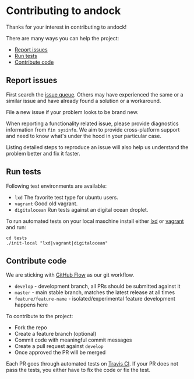 # Contributing to andock

Thanks for your interest in contributing to andock!

There are many ways you can help the project:

- [Report issues](#report-issues)
- [Run tests](#run-tests)
- [Contribute code](#contribute-code)



## Report issues

First search the [issue queue](https://github.com/docksal/docksal/issues). 
Others may have experienced the same or a similar issue and have already found a solution or a workaround.

File a new issue if your problem looks to be brand new.

When reporting a functionality related issue, please provide diagnostics information from `fin sysinfo`.
We aim to provide cross-platform support and need to know what's under the hood in your particular case.

Listing detailed steps to reproduce an issue will also help us understand the problem better and fix it faster.   


## Run tests

Following test environments are available:

- `lxd` The favorite test type for ubuntu users.
- `vagrant` Good old vagrant.
- `digitalocean` Run tests against an digital ocean droplet.


To run automated tests on your local maschine install either [lxd](https://tutorials.ubuntu.com/tutorial/tutorial-setting-up-lxd-1604#0) or [vagrant](https://www.vagrantup.com/docs/installation/) and run: 
```
cd tests
./init-local "lxd|vagrant|digitalocean"
```


## Contribute code

We are sticking with [GitHub Flow](https://guides.github.com/introduction/flow/) as our git workflow.

- `develop` - development branch, all PRs should be submitted against it
- `master` - main stable branch, matches the latest release at all times
- `feature/feature-name` - isolated/experimental feature development happens here

To contribute to the project:

- Fork the repo
- Create a feature branch (optional)
- Commit code with meaningful commit messages
- Create a pull request against `develop`
- Once approved the PR will be merged

Each PR goes through automated tests on [Travis CI](https://travis-ci.org/andock/andock/pull_requests).
If your PR does not pass the tests, you either have to fix the code or fix the test.


